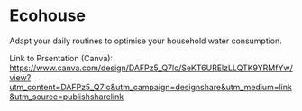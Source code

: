 # Ecohouse

Adapt your daily routines to optimise your household water consumption. 

Link to Prsentation (Canva): https://www.canva.com/design/DAFPz5_Q7lc/SeKT6URElzLLQTK9YRMfYw/view?utm_content=DAFPz5_Q7lc&utm_campaign=designshare&utm_medium=link&utm_source=publishsharelink

